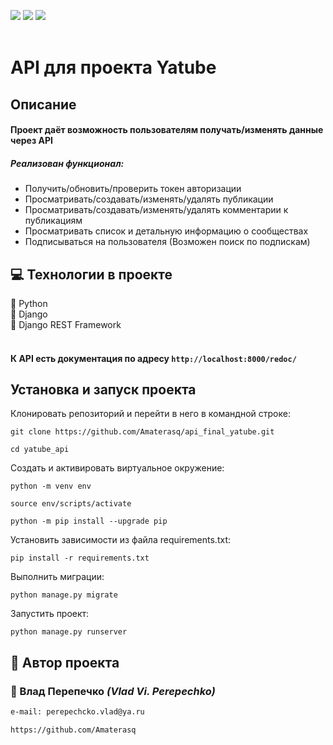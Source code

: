 ![](https://img.shields.io/badge/Python-3.7.5-blue) 
![](https://img.shields.io/badge/Django-2.2.16-green)
![](https://img.shields.io/badge/DjangoRestFramework-3.12.4-red)
<br><br>
# API для проекта Yatube
## Описание
#### Проект даёт возможность пользователям получать/изменять данные через API
##### Реализован функционал:

* Получить/обновить/проверить токен авторизации
* Просматривать/создавать/изменять/удалять публикации
* Просматривать/создавать/изменять/удалять комментарии к публикациям
* Просматривать список и детальную информацию о сообществах
* Подписываться на пользователя (Возможен поиск по подпискам)

## :computer: Технологии в проекте

:small_blue_diamond: Python <br>
:small_blue_diamond: Django <br>
:small_blue_diamond: Django REST Framework <br><br>

#### К API есть документация по адресу `http://localhost:8000/redoc/`
## Установка и запуск проекта

Клонировать репозиторий и перейти в него в командной строке:

```
git clone https://github.com/Amaterasq/api_final_yatube.git
```

```
cd yatube_api
```

Cоздать и активировать виртуальное окружение:

```
python -m venv env
```

```
source env/scripts/activate
```

```
python -m pip install --upgrade pip
```

Установить зависимости из файла requirements.txt:

```
pip install -r requirements.txt
```

Выполнить миграции:

```
python manage.py migrate
```

Запустить проект:

```
python manage.py runserver
```
## :bust_in_silhouette: Автор проекта 

### :small_orange_diamond: Влад Перепечко _(Vlad Vi. Perepechko)_
```html
e-mail: perepechcko.vlad@ya.ru
```
```html
https://github.com/Amaterasq
```
